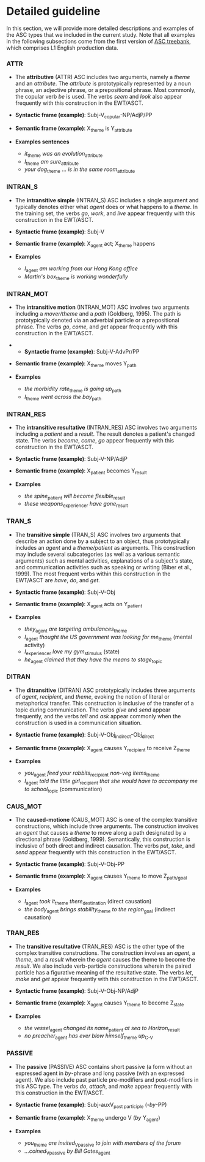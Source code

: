# Detailed guideline

In this section, we will provide more detailed descriptions and examples of the ASC types that we included in the current study. Note that all examples in the following subsections come from the first version of [ASC treebank](https://asc-treebank.readthedocs.io/en/latest/), which comprises L1 English production data.

### ATTR
* The **attributive** (ATTR) ASC includes two arguments, namely a *theme* and an *attribute*. The *attribute* is prototypically represented by a noun phrase, an adjective phrase, or a prepositional phrase. Most commonly, the copular verb *be* is used. The verbs *seem* and *look* also appear frequently with this construction in the EWT/ASCT.

* **Syntactic frame (example)**: Subj-V<sub>copular</sub>-NP/AdjP/PP
* **Semantic frame (example)**: X<sub>theme</sub> is Y<sub>attribute</sub>
* **Examples sentences**
  * *it*<sub>theme</sub> *was* *an evolution*<sub>attribute</sub>
  * *I*<sub>theme</sub> *am* *sure*<sub>attribute</sub>
  * *your dog*<sub>theme</sub> ... *is* *in the same room*<sub>attribute</sub>

### INTRAN_S
* The **intransitive simple** (INTRAN_S) ASC includes a single argument and typically denotes either what *agent* does or what happens to a *theme*. In the training set, the verbs *go*, *work*, and *live* appear frequently with this construction in the EWT/ASCT.

* **Syntactic frame (example)**: Subj-V
* **Semantic frame (example)**: X<sub>agent</sub> act; X<sub>theme</sub> happens
* **Examples**
  * *I*<sub>agent</sub> *am working from our Hong Kong office*
  * *Martin's box*<sub>theme</sub> *is working wonderfully*

### INTRAN_MOT
* The **intransitive motion** (INTRAN_MOT) ASC involves two arguments including a *mover/theme* and a *path* (Goldberg, 1995). The path is prototypically denoted via an adverbial particle or a prepositional phrase. The verbs *go*, *come*, and *get* appear frequently with this construction in the EWT/ASCT.

* * **Syntactic frame (example)**: Subj-V-AdvPr/PP
* **Semantic frame (example)**: X<sub>theme</sub> moves Y<sub>path</sub>
* **Examples**
  * *the morbidity rate*<sub>theme</sub> *is going* *up*<sub>path</sub>
  * *I*<sub>theme</sub> *went* *across the bay*<sub>path</sub>

### INTRAN_RES
* The **intransitive resultative** (INTRAN_RES) ASC involves two arguments including a *patient* and a *result*. The result denotes a patient's changed state. The verbs *become*, *come*, *go* appear frequently with this construction in the EWT/ASCT.

* **Syntactic frame (example)**: Subj-V-NP/AdjP
* **Semantic frame (example)**: X<sub>patient</sub> becomes Y<sub>result</sub>
* **Examples**
  * *the spine*<sub>patient</sub> *will become* *flexible*<sub>result</sub>
  * *these weapons*<sub>experiencer</sub> *have* *gone*<sub>result</sub>

### TRAN_S
* The **transitive simple** (TRAN_S) ASC involves two arguments that describe an action done by a subject to an object, thus prototypically includes an *agent* and a *theme/patient* as arguments. This construction may include several subcategories (as well as a various semantic arguments) such as mental activities, explanations of a subject's state, and communication activities such as speaking or writing (Biber et al., 1999). The most frequent verbs within this construction in the EWT/ASCT are *have*, *do*, and *get*.

* **Syntactic frame (example)**: Subj-V-Obj
* **Semantic frame (example)**: X<sub>agent</sub> acts on Y<sub>patient</sub>
* **Examples**
  * *they*<sub>agent</sub> *are targeting* *ambulances*<sub>theme</sub>
  * *I*<sub>agent</sub> *thought* *the US government was looking for me*<sub>theme</sub> (mental activity)
  * *I*<sub>experiencer</sub> *love* *my gym*<sub>stimulus</sub> (state)
  * *he*<sub>agent</sub> *claimed* *that they have the means to stage*<sub>topic</sub>

### DITRAN
* The **ditransitive** (DITRAN) ASC prototypically includes three arguments of *agent*, *recipient*, and *theme*, evoking the notion of literal or metaphorical transfer. This construction is inclusive of the transfer of a topic during communication. The verbs *give* and *send* appear frequently, and the verbs *tell* and *ask* appear commonly when the construction is used in a communication situation.

* **Syntactic frame (example)**: Subj-V-Obj<sub>indirect</sub>-Obj<sub>direct</sub>
* **Semantic frame (example)**: X<sub>agent</sub> causes Y<sub>recipient</sub> to receive Z<sub>theme</sub>
* **Examples**
  * *you*<sub>agent</sub> *feed* *your rabbits*<sub>recipient</sub> *non-veg items*<sub>theme</sub>
  * *I*<sub>agent</sub> *told* *the little girl*<sub>recipient</sub> *that she would have to accompany me to school*<sub>topic</sub> (communication)

### CAUS_MOT
* The **caused-motione** (CAUS_MOT) ASC is one of the complex transitive constructions, which include three arguments. The construction involves an *agent* that causes a *theme* to move along a path designated by a directional phrase (Goldberg, 1999). Semantically, this construction is inclusive of both direct and indirect causation. The verbs *put*, *take*, and *send* appear frequently with this construction in the EWT/ASCT.

* **Syntactic frame (example)**: Subj-V-Obj-PP
* **Semantic frame (example)**: X<sub>agent</sub> causes Y<sub>theme</sub> to move Z<sub>path/goal</sub>
* **Examples**
  * *I*<sub>agent</sub> *took* *it*<sub>theme</sub> *there*<sub>destination</sub> (direct causation)
  * *the body*<sub>agent</sub> *brings* *stability*<sub>theme</sub> *to the region*<sub>goal</sub> (indirect causation)

### TRAN_RES
* The **transitive resultative** (TRAN_RES) ASC is the other type of the complex transitive constructions. The construction involves an *agent*, a *theme*, and a *result* wherein the *agent* causes the theme to become the *result*. We also include verb-particle constructions wherein the paired particle has a figurative meaning of the resultative state. The verbs *let*, *make* and *get* appear frequently with this construction in the EWT/ASCT.

* **Syntactic frame (example)**: Subj-V-Obj-NP/AdjP
* **Semantic frame (example)**: X<sub>agent</sub> causes Y<sub>theme</sub> to become Z<sub>state</sub>
* **Examples**
  * *the vessel*<sub>agent</sub> *changed* *its name*<sub>patient</sub> *at sea* *to Horizon*<sub>result</sub>
  * *no preacher*<sub>agent</sub> *has ever blow* *himself*<sub>theme</sub> *up*<sub>C-V</sub>

### PASSIVE
* The **passive** (PASSIVE) ASC contains short passive (a form without an expressed agent in *by*-phrase and long passive (with an expressed agent). We also include past particle pre-modifiers and post-modifiers in this ASC type. The verbs *do*, *attach*, and *make* appear frequently with this construction in the EWT/ASCT.

* **Syntactic frame (example)**: Subj-auxV<sub>past participle</sub> (-*by*-PP)
* **Semantic frame (example)**: X<sub>theme</sub> undergo V  (*by* Y<sub>agent</sub>)
* **Examples**
  * *you*<sub>theme</sub> *are* *invited*<sub>Vpassive</sub> *to join with members of the forum*
  * *...coined*<sub>Vpassive</sub> *by Bill Gates*<sub>agent</sub>
